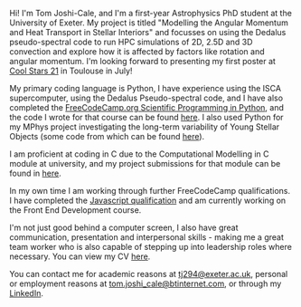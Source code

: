 Hi! I'm Tom Joshi-Cale, and I'm a first-year Astrophysics PhD student at the University of Exeter. My project is titled "Modelling the Angular Momentum and Heat Transport in Stellar Interiors" and focusses on using the Dedalus pseudo-spectral code to run HPC simulations of 2D, 2.5D and 3D convection and explore how it is affected by factors like rotation and angular momentum. I'm looking forward to presenting my first poster at [Cool Stars 21](https://coolstars21.github.io) in Toulouse in July!

My primary coding language is Python, I have experience using the ISCA supercomputer, using the Dedalus Pseudo-spectral code, and I have also completed the [FreeCodeCamp.org Scientific Programming in Python](https://freecodecamp.org/certification/tomjoshi-cale/scientific-computing-with-python-v7), and the code I wrote for that course can be found [here](https://github.com/TomJoshi-Cale/FCC-Scientific-Python). I also used Python for my MPhys project investigating the long-term variability of Young Stellar Objects (some code from which can be found [here](https://github.com/TomJoshi-Cale/MPhys-YSO-Code)).

I am proficient at coding in C due to the Computational Modelling in C module at university, and my project submissions for that module can be found in [here](https://github.com/TomJoshi-Cale/PHYM004-CompMod). 

In my own time I am working through further FreeCodeCamp qualifications. I have completed the [Javascript qualification](https://www.freecodecamp.org/certification/tomjoshi-cale/javascript-algorithms-and-data-structures) and am currently working on the Front End Development course.

I'm not just good behind a computer screen, I also have great communication, presentation and interpersonal skills - making me a great team worker who is also capable of stepping up into leadership roles where necessary. You can view my CV [here](https://1drv.ms/b/s!Aj-ZG4vP0RwQljiSWhEgK3k-57mC?e=VlA9UZ).

You can contact me for academic reasons at [tj294@exeter.ac.uk](mailto:tj294@exeter.ac.uk), personal or employment reasons at [tom.joshi_cale@btinternet.com](mailto:tom.joshi_cale@btinternet.com), or through my [LinkedIn](https://linkedin.com/in/tom-joshi-cale).

<!---
tj294/tj294 is a ✨ special ✨ repository because its `README.md` (this file) appears on your GitHub profile.
You can click the Preview link to take a look at your changes.
--->
